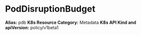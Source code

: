 # PodDisruptionBudget

**Alias:** pdb
**K8s Resource Category:** Metadata
**K8s API Kind and apiVersion:** policy/v1beta1

